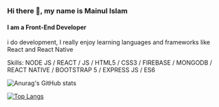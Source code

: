 ### Hi there 👋, my name is Mainul Islam
#### I am a Front-End Developer
i do development, I really enjoy learning languages and frameworks like React and React Native

Skills: NODE JS / REACT / JS / HTML5 / CSS3 / FIREBASE / MONGODB / REACT NATIVE / BOOTSTRAP 5 / EXPRESS JS / ES6






![Anurag's GitHub stats](https://github-readme-stats.vercel.app/api?username=Mainul163&show_icons=true&theme=radical)

[![Top Langs](https://github-readme-stats.vercel.app/api/top-langs/?username=Mainul163)](https://github.com/anuraghazra/github-readme-stats)





